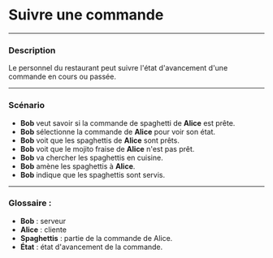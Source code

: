 # Suivre une commande

---
### Description
Le personnel du restaurant peut suivre l'état d'avancement d'une commande en cours ou passée.

---

### Scénario
- **Bob** veut savoir si la commande de spaghetti de **Alice** est prête.
- **Bob** sélectionne la commande de **Alice** pour voir son état.
- **Bob** voit que les spaghettis de **Alice** sont prêts.
- **Bob** voit que le mojito fraise de **Alice** n'est pas prêt.
- **Bob** va chercher les spaghettis en cuisine.
- **Bob** amène les spaghettis à **Alice**.
- **Bob** indique que les spaghettis sont servis.

---
### Glossaire :
- **Bob** : serveur
- **Alice** : cliente
- **Spaghettis** : partie de la commande de Alice.
- **État** : état d'avancement de la commande.